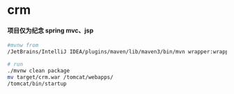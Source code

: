 # crm


#### 项目仅为纪念 spring mvc、jsp

```bash
#mvnw from
/JetBrains/IntelliJ IDEA/plugins/maven/lib/maven3/bin/mvn wrapper:wrapper
```

```bash
# run
./mvnw clean package
mv target/crm.war /tomcat/webapps/
/tomcat/bin/startup
```
